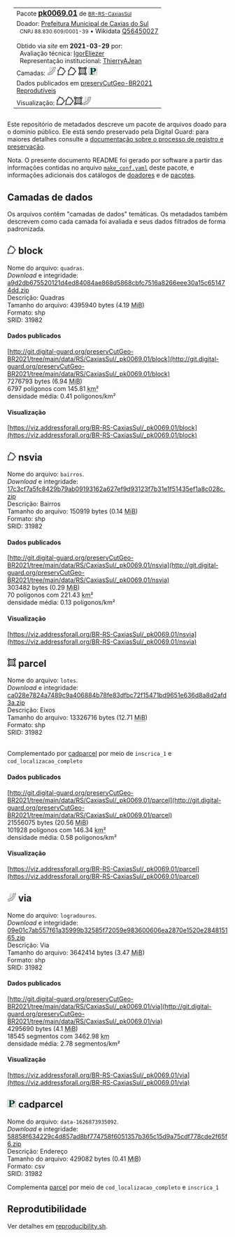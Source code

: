 <aside>
<table align="right" style="padding: 1em">
<tr><td>Pacote <a target="_git" title="link canônico para o git deste pacote" href="http://git.digital-guard.org/preserv-BR/blob/main/data/RS/CaxiasSul/_pk0069.01"><big><b>pk0069.01</b></big></a> de <small><a target="_osmcodes" title="Jurisdição" href="https://osm.codes/BR-RS-CaxiasSul">BR-RS-CaxiasSul</a></small>
</td></tr>
<tr><td>
Doador: <a rel="external" target="_doador" href="https://caxias.rs.gov.br/">Prefeitura Municipal de Caxias do Sul</a>
<br/>&nbsp; <small>CNPJ 88.830.609/0001-39</small> • Wikidata <a rel="external" target="_doador" title="link descritor Wikidata do doador" href="https://www.wikidata.org/wiki/Q56450027">Q56450027</a></small><br/>
<br/>
Obtido via <i>site</i> em <b>2021-03-29</b> por:
<br/>&nbsp; Avaliação técnica: <a rel="external" target="_gitPerson" title="usuário Git" href="https://github.com/IgorEliezer">IgorEliezer</a>
<br/>&nbsp; Representação institucional: <a rel="external" target="_gitPerson" title="usuário Git" href="https://github.com/ThierryAJean">ThierryAJean</a><br/>
</td></tr>
<tr><td>Camadas: <a title="via" href="#-via"><img src="https://raw.githubusercontent.com/digital-guard/preserv/main/docs/assets/layerIcon-via.png" alt="via" width="20"/></a> <a title="block" href="#-block"><img src="https://raw.githubusercontent.com/digital-guard/preserv/main/docs/assets/layerIcon-block.png" alt="block" width="20"/></a> <a title="nsvia" href="#-nsvia"><img src="https://raw.githubusercontent.com/digital-guard/preserv/main/docs/assets/layerIcon-nsvia.png" alt="nsvia" width="20"/></a> <a title="parcel" href="#-parcel"><img src="https://raw.githubusercontent.com/digital-guard/preserv/main/docs/assets/layerIcon-parcel.png" alt="parcel" width="20"/></a> <a title="cadparcel" href="#-cadparcel"><img src="https://raw.githubusercontent.com/digital-guard/preserv/main/docs/assets/layerIcon-cadparcel.png" alt="cadparcel" width="20"/></a> </td></tr>
<tr><td>Dados publicados em <a href="http://git.digital-guard.org/preservCutGeo-BR2021/tree/main/data/RS/CaxiasSul/_pk0069.01">preservCutGeo-BR2021</a><br/><a href="#reprodutibilidade">Reprodutíveis</a></td></tr>
<tr><td>Visualização: <a title="block" href="https://viz.addressforall.org/BR-RS-CaxiasSul/_pk0069.01/block"><img src="https://raw.githubusercontent.com/digital-guard/preserv/main/docs/assets/layerIcon-block.png" alt="block" width="20"/></a><a title="nsvia" href="https://viz.addressforall.org/BR-RS-CaxiasSul/_pk0069.01/nsvia"><img src="https://raw.githubusercontent.com/digital-guard/preserv/main/docs/assets/layerIcon-nsvia.png" alt="nsvia" width="20"/></a><a title="parcel" href="https://viz.addressforall.org/BR-RS-CaxiasSul/_pk0069.01/parcel"><img src="https://raw.githubusercontent.com/digital-guard/preserv/main/docs/assets/layerIcon-parcel.png" alt="parcel" width="20"/></a><a title="via" href="https://viz.addressforall.org/BR-RS-CaxiasSul/_pk0069.01/via"><img src="https://raw.githubusercontent.com/digital-guard/preserv/main/docs/assets/layerIcon-via.png" alt="via" width="20"/></a></td></tr>
</table>
</aside>

<section>

Este repositório de metadados descreve um pacote de arquivos doado para o domínio público. Ele está sendo preservado pela Digital Guard: para maiores detalhes consulte a [documentação sobre o processo de registro e preservação](https://wiki.addressforall.org/doc/Documentação_Digital-guard).

Nota. O presente documento README foi gerado por software a partir das informações contidas no arquivo [`make_conf.yaml`](make_conf.yaml) deste pacote, e informações adicionais dos catálogos de [doadores](https://git.digital-guard.org/preserv-BR/blob/main/data/donor.csv) e de [pacotes](https://git.digital-guard.org/preserv-BR/blob/main/data/donatedPack.csv).

# Camadas de dados

Os arquivos contêm "camadas de dados" temáticas. Os metadados também descrevem como cada camada foi avaliada e seus dados filtrados de forma padronizada.

## <img src="https://raw.githubusercontent.com/digital-guard/preserv/main/docs/assets/layerIcon-block.png" alt="block" width="20"/> block

Nome do arquivo: `quadras`.<br/>*Download* e integridade: [a9d2db675520121d4ed84084ae868d5868cbfc7516a8266eee30a15c651474dd.zip](http://dl.digital-guard.org/a9d2db675520121d4ed84084ae868d5868cbfc7516a8266eee30a15c651474dd.zip)<br/>Descrição: Quadras<br/>Tamanho do arquivo: 4395940 bytes (4.19 <abbr title="mebibyte">MiB</abbr>)<br/>Formato: shp<br/>SRID: 31982

#### Dados publicados
[http://git.digital-guard.org/preservCutGeo-BR2021/tree/main/data/RS/CaxiasSul/_pk0069.01/block](http://git.digital-guard.org/preservCutGeo-BR2021/tree/main/data/RS/CaxiasSul/_pk0069.01/block)<br/>7276793 bytes (6.94 <abbr title="mebibyte">MiB</abbr>)<br/>6797 polígonos com 145.81 <abbr title="quilômetros quadrados">km²</abbr><br/>densidade média: 0.41 polígonos/km²

#### Visualização
[https://viz.addressforall.org/BR-RS-CaxiasSul/_pk0069.01/block](https://viz.addressforall.org/BR-RS-CaxiasSul/_pk0069.01/block)
## <img src="https://raw.githubusercontent.com/digital-guard/preserv/main/docs/assets/layerIcon-nsvia.png" alt="nsvia" width="20"/> nsvia

Nome do arquivo: `bairros`.<br/>*Download* e integridade: [17c3cf7a5fc8429b79ab09193162a627ef9d93123f7b31e1f51435ef1a8c028c.zip](http://dl.digital-guard.org/17c3cf7a5fc8429b79ab09193162a627ef9d93123f7b31e1f51435ef1a8c028c.zip)<br/>Descrição: Bairros<br/>Tamanho do arquivo: 150919 bytes (0.14 <abbr title="mebibyte">MiB</abbr>)<br/>Formato: shp<br/>SRID: 31982

#### Dados publicados
[http://git.digital-guard.org/preservCutGeo-BR2021/tree/main/data/RS/CaxiasSul/_pk0069.01/nsvia](http://git.digital-guard.org/preservCutGeo-BR2021/tree/main/data/RS/CaxiasSul/_pk0069.01/nsvia)<br/>303482 bytes (0.29 <abbr title="mebibyte">MiB</abbr>)<br/>70 polígonos com 221.43 <abbr title="quilômetros quadrados">km²</abbr><br/>densidade média: 0.13 polígonos/km²

#### Visualização
[https://viz.addressforall.org/BR-RS-CaxiasSul/_pk0069.01/nsvia](https://viz.addressforall.org/BR-RS-CaxiasSul/_pk0069.01/nsvia)
## <img src="https://raw.githubusercontent.com/digital-guard/preserv/main/docs/assets/layerIcon-parcel.png" alt="parcel" width="20"/> parcel

Nome do arquivo: `lotes`.<br/>*Download* e integridade: [ca028e7824a7489c9a406884b78fe83dfbc72f15471bd9651e636d8a8d2afd3a.zip](http://dl.digital-guard.org/ca028e7824a7489c9a406884b78fe83dfbc72f15471bd9651e636d8a8d2afd3a.zip)<br/>Descrição: Eixos<br/>Tamanho do arquivo: 13326716 bytes (12.71 <abbr title="mebibyte">MiB</abbr>)<br/>Formato: shp<br/>SRID: 31982

<br/>Complementado por [cadparcel](#-cadparcel) por meio de `inscrica_1` e `cod_localizacao_completo`

#### Dados publicados
[http://git.digital-guard.org/preservCutGeo-BR2021/tree/main/data/RS/CaxiasSul/_pk0069.01/parcel](http://git.digital-guard.org/preservCutGeo-BR2021/tree/main/data/RS/CaxiasSul/_pk0069.01/parcel)<br/>21556075 bytes (20.56 <abbr title="mebibyte">MiB</abbr>)<br/>101928 polígonos com 146.34 <abbr title="quilômetros quadrados">km²</abbr><br/>densidade média: 0.58 polígonos/km²

#### Visualização
[https://viz.addressforall.org/BR-RS-CaxiasSul/_pk0069.01/parcel](https://viz.addressforall.org/BR-RS-CaxiasSul/_pk0069.01/parcel)
## <img src="https://raw.githubusercontent.com/digital-guard/preserv/main/docs/assets/layerIcon-via.png" alt="via" width="20"/> via

Nome do arquivo: `logradouros`.<br/>*Download* e integridade: [09e01c7ab557f61a35999b32585f72059e983600606ea2870e1520e284815165.zip](http://dl.digital-guard.org/09e01c7ab557f61a35999b32585f72059e983600606ea2870e1520e284815165.zip)<br/>Descrição: Via<br/>Tamanho do arquivo: 3642414 bytes (3.47 <abbr title="mebibyte">MiB</abbr>)<br/>Formato: shp<br/>SRID: 31982

#### Dados publicados
[http://git.digital-guard.org/preservCutGeo-BR2021/tree/main/data/RS/CaxiasSul/_pk0069.01/via](http://git.digital-guard.org/preservCutGeo-BR2021/tree/main/data/RS/CaxiasSul/_pk0069.01/via)<br/>4295690 bytes (4.1 <abbr title="mebibyte">MiB</abbr>)<br/>18545 segmentos com 3462.98 <abbr title="quilômetros">km</abbr><br/>densidade média: 2.78 segmentos/km²

#### Visualização
[https://viz.addressforall.org/BR-RS-CaxiasSul/_pk0069.01/via](https://viz.addressforall.org/BR-RS-CaxiasSul/_pk0069.01/via)
## <img src="https://raw.githubusercontent.com/digital-guard/preserv/main/docs/assets/layerIcon-cadparcel.png" alt="cadparcel" width="20"/> cadparcel

Nome do arquivo: `data-1626873935092`.<br/>*Download* e integridade: [58858f634229c4d857ad8bf774758f6051357b365c15d9a75cdf778cde2f65f6.zip](http://dl.digital-guard.org/58858f634229c4d857ad8bf774758f6051357b365c15d9a75cdf778cde2f65f6.zip)<br/>Descrição: Endereço<br/>Tamanho do arquivo: 429082 bytes (0.41 <abbr title="mebibyte">MiB</abbr>)<br/>Formato: csv<br/>SRID: 31982

Complementa [parcel](#-parcel) por meio de `cod_localizacao_completo` e `inscrica_1`

</section>
<section>

# Reprodutibilidade

Ver detalhes em [reproducibility.sh](reproducibility.sh).

</section>

